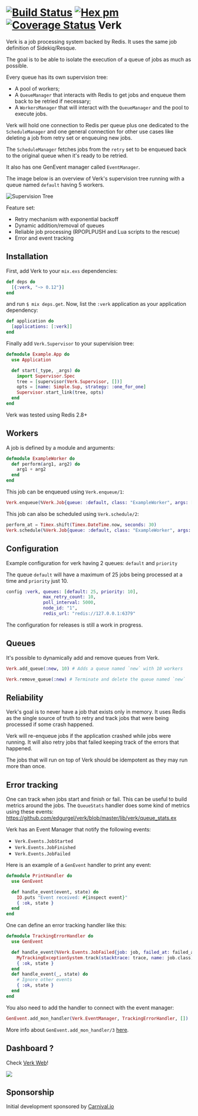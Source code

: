[![Build Status](https://travis-ci.org/edgurgel/verk.svg?branch=master)](https://travis-ci.org/edgurgel/verk)
[![Hex pm](http://img.shields.io/hexpm/v/verk.svg?style=flat)](https://hex.pm/packages/verk)
[![Coverage Status](https://coveralls.io/repos/edgurgel/verk/badge.svg?branch=master&service=github)](https://coveralls.io/github/edgurgel/verk?branch=master)
Verk
===

Verk is a job processing system backed by Redis. It uses the same job definition of Sidekiq/Resque.

The goal is to be able to isolate the execution of a queue of jobs as much as possible.

Every queue has its own supervision tree:

* A pool of workers;
* A `QueueManager` that interacts with Redis to get jobs and enqueue them back to be retried if necessary;
* A `WorkersManager` that will interact with the `QueueManager` and the pool to execute jobs.

Verk will hold one connection to Redis per queue plus one dedicated to the `ScheduleManager` and one general connection for other use cases like deleting a job from retry set or enqueuing new jobs.

The `ScheduleManager` fetches jobs from the `retry` set to be enqueued back to the original queue when it's ready to be retried.

It also has one GenEvent manager called `EventManager`.

The image below is an overview of Verk's supervision tree running with a queue named `default` having 5 workers.

![Supervision Tree](http://i.imgur.com/8BW8D04.png)

Feature set:

* Retry mechanism with exponential backoff
* Dynamic addition/removal of queues
* Reliable job processing (RPOPLPUSH and Lua scripts to the rescue)
* Error and event tracking

## Installation

First, add Verk to your `mix.exs` dependencies:

```elixir
def deps do
  [{:verk, "~> 0.12"}]
end
```

and run `$ mix deps.get`. Now, list the `:verk` application as your
application dependency:

```elixir
def application do
  [applications: [:verk]]
end
```

Finally add `Verk.Supervisor` to your supervision tree:

```elixir
defmodule Example.App do
  use Application

  def start(_type, _args) do
    import Supervisor.Spec
    tree = [supervisor(Verk.Supervisor, [])]
    opts = [name: Simple.Sup, strategy: :one_for_one]
    Supervisor.start_link(tree, opts)
  end
end
```

Verk was tested using Redis 2.8+

## Workers

A job is defined by a module and arguments:

```elixir
defmodule ExampleWorker do
  def perform(arg1, arg2) do
    arg1 + arg2
  end
end
```

This job can be enqueued using `Verk.enqueue/1`:

```elixir
Verk.enqueue(%Verk.Job{queue: :default, class: "ExampleWorker", args: [1,2], max_retry_count: 5})
```

This job can also be scheduled using `Verk.schedule/2`:

 ```elixir
 perform_at = Timex.shift(Timex.DateTime.now, seconds: 30)
 Verk.schedule(%Verk.Job{queue: :default, class: "ExampleWorker", args: [1,2]}, perform_at)
 ```

## Configuration

Example configuration for verk having 2 queues: `default` and `priority`

The queue `default` will have a maximum of 25 jobs being processed at a time and `priority` just 10.

```elixir
config :verk, queues: [default: 25, priority: 10],
              max_retry_count: 10,
              poll_interval: 5000,
              node_id: "1",
              redis_url: "redis://127.0.0.1:6379"
```

The configuration for releases is still a work in progress.

## Queues

It's possible to dynamically add and remove queues from Verk.

```elixir
Verk.add_queue(:new, 10) # Adds a queue named `new` with 10 workers
```

```elixir
Verk.remove_queue(:new) # Terminate and delete the queue named `new`
```

## Reliability

Verk's goal is to never have a job that exists only in memory. It uses Redis as the single source of truth to retry and track jobs that were being processed if some crash happened.

Verk will re-enqueue jobs if the application crashed while jobs were running. It will also retry jobs that failed keeping track of the errors that happened.

The jobs that will run on top of Verk should be idempotent as they may run more than once.

## Error tracking

One can track when jobs start and finish or fail. This can be useful to build metrics around the jobs. The `QueueStats` handler does some kind of metrics using these events: https://github.com/edgurgel/verk/blob/master/lib/verk/queue_stats.ex

Verk has an Event Manager that notify the following events:

* `Verk.Events.JobStarted`
* `Verk.Events.JobFinished`
* `Verk.Events.JobFailed`

Here is an example of a `GenEvent` handler to print any event:

```elixir
defmodule PrintHandler do
  use GenEvent

  def handle_event(event, state) do
    IO.puts "Event received: #{inspect event}"
    { :ok, state }
  end
end
```

One can define an error tracking handler like this:

```elixir
defmodule TrackingErrorHandler do
  use GenEvent

  def handle_event(%Verk.Events.JobFailed{job: job, failed_at: failed_at, stacktrace: trace}, state) do
    MyTrackingExceptionSystem.track(stacktrace: trace, name: job.class)
    { :ok, state }
  end
  def handle_event(_, state) do
    # Ignore other events
    { :ok, state }
  end
end
```

You also need to add the handler to connect with the event manager:

```elixir
GenEvent.add_mon_handler(Verk.EventManager, TrackingErrorHandler, [])
```

More info about `GenEvent.add_mon_handler/3` [here](http://elixir-lang.org/docs/v1.1/elixir/GenEvent.html#add_mon_handler/3).

## Dashboard ?

Check [Verk Web](https://github.com/edgurgel/verk_web)!

![](http://i.imgur.com/AclG57m.png)

## Sponsorship

Initial development sponsored by [Carnival.io](http://carnival.io)
